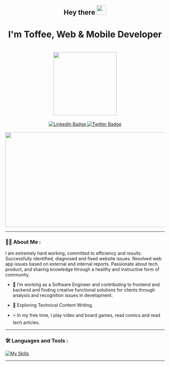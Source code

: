 <div id="header" align="center">
  <h2>
    Hey there
    <img src="https://media.giphy.com/media/hvRJCLFzcasrR4ia7z/giphy.gif" width="30px" />
  </h2> 
  <div>
    <h1>I'm Toffee, Web & Mobile Developer<h1>
    <img src="https://media.giphy.com/media/dtra4r7NXUlI5XRfOR/giphy.gif" width="200"/>
   </div>
  <div id="badges">
    <a href="https://www.linkedin.com/in/filip-sarovic-4376a61a1">
      <img src="https://img.shields.io/badge/LinkedIn-blue?style=for-the-badge&logo=linkedin&logoColor=white&style=social" alt="LinkedIn Badge"/>
    </a>
    <a href="https://twitter.com/FilipSarov86171">
     <img src="https://img.shields.io/badge/Twitter-blue?style=for-the-badge&logo=twitter&logoColor=white&style=social" alt="Twitter Badge"/>
    </a>
  </div>
</div>
    </br>
<div align="center">
  <img src="https://media.giphy.com/media/QHE5gWI0QjqF2/giphy.gif" width="550" height="300" />
</div>
    
---

### :man_technologist: About Me :  

I am extremely hard working, committed to efficiency and results. Successfully identified, diagnosed and fixed website issues. Resolved web app issues based on external and internal reports. Passionate about tech, product, and sharing knowledge through a healthy and instructive form of community.
- :telescope: I’m working as a Software Engineer and contributing to frontend and backend and finding creative functional solutions for clients through analysis and recognition issues in development.
    
- :seedling: Exploring Technical Content Writing.
    
- :zap: In my free time, I play video and board games, read comics and read tech articles.
                                  
---

### :hammer_and_wrench: Languages and Tools :

[![My Skills](https://skillicons.dev/icons?i=js,html,css,react,redux,angular,nodejs,cs,git,materialui,azure)](https://skillicons.dev)
    
---

